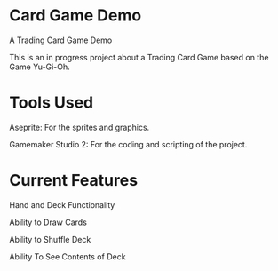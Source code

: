 # Card Game Demo
 A Trading Card Game Demo

This is an in progress project about a Trading Card Game based on the Game Yu-Gi-Oh.

# Tools Used
Aseprite: For the sprites and graphics.

Gamemaker Studio 2: For the coding and scripting of the project.


# Current Features

Hand and Deck Functionality

Ability to Draw Cards

Ability to Shuffle Deck

Ability To See Contents of Deck
